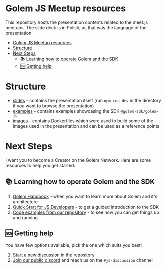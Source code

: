 # Golem JS Meetup resources

This repository hosts the presentation contents related to the meet.js meetups. The slide deck is in Polish, as that was the language of the presentation.

<!-- TOC -->

- [Golem JS Meetup resources](#golem-js-meetup-resources)
- [Structure](#structure)
- [Next Steps](#next-steps)
  - [📚 Learning how to operate Golem and the SDK](#-learning-how-to-operate-golem-and-the-sdk)
  - [🆘 Getting help](#-getting-help)
  <!-- TOC -->

# Structure

- [slides](slides) - contains the presentation itself (run `npm run dev` in the directory if you want to browse the presentation)
- [examples](examples) - contains examples showcasing the SDK `@golem-sdk/golem-js`
- [images](images) - contains Dockerfiles which were used to build some of the images used in the presentation and can be used as a reference points

# Next Steps

I want you to become a Creator on the Golem Network. Here are some resources to help you get started:

## 📚 Learning how to operate Golem and the SDK

1. [Golem Handbook](https://handbook.golem.network/) - when you want to learn more about Golem and it's architecture
2. [Quick Start for JS Developers](https://docs.golem.network/docs/creators/javascript/quickstarts/quickstart) - to get a guided introduction to the SDK
3. [Code examples from our repository](https://github.com/golemfactory/golem-js/tree/master/examples) - to see how you can get things up and running

## 🆘 Getting help

You have few options available, pick the one which suits you best!

1. [Start a new discussion](https://github.com/golemfactory/golem-js/discussions) in the repository
2. [Join our public discord](https://chat.golem.network/) and reach us on the `#js-discussion` channel
